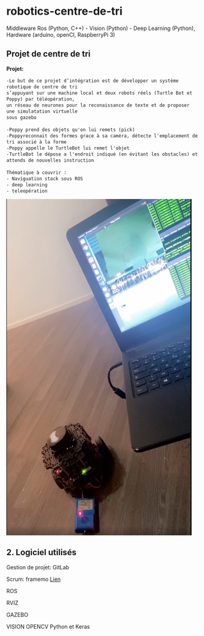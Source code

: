 # robotics-centre-de-tri

Middleware Ros (Python, C++) - Vision (Python) - Deep Learning (Python), Hardware (arduino, openCl, RaspberryPi 3)




<h2>Projet de centre de tri</h2>

__Projet:__

    -Le but de ce projet d’intégration est de développer un système robotique de centre de tri
    s’appuyant sur une machine local et deux robots réels (Turtle Bot et Poppy) par téléopération,
    un réseau de neurones pour la reconaissance de texte et de proposer une simulatation virtuelle
    sous gazebo

    -Poppy prend des objets qu'on lui remets (pick)
    -Poppyreconnait des formes grace à sa caméra, détecte l'emplacement de tri associé à la forme
    -Poppy appelle le TurtleBot lui remet l'objet
    -TurtleBot le dépose a l'endroit indiqué (en évitant les obstacles) et attends de nouvelles instruction
    
    Thématique à couvrir :
    - Naviguation stack sous ROS
    - deep learning
    - teleopération

![IMAGE](ttb_navigation.png)

## 2. Logiciel utilisés

Gestion de projet: GitLab 

Scrum: framemo [Lien](https://framemo.org/ouscrm)

ROS

RVIZ

GAZEBO

VISION OPENCV Python et Keras

